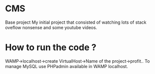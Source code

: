 # CMS
Base project
My initial project that consisted of watching lots of stack oveflow nonsense and some youtube videos.


# How to run the code ?
WAMP->localhost->create VirtualHost->Name of the project->profit..
To manage MySQL use PHPadmin available in WAMP localhost.

